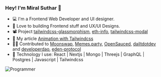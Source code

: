 ### Hey! I'm Miral Suthar 👋

- 💻 I'm a Frontend Web Developer and UI designer.
- 💚 Love to building Frontend stuff and UX/UI Designs.
- 📽️ Project [tailwindcss-glassmorphism](https://tailwindcss-glassmorphism.vercel.app/), [eth-info](https://eth-info.vercel.app/), [tailwindcss-modal](https://www.npmjs.com/package/tailwindcss-modal)
- 📖 My article [Animation with Tailwindcss](https://miralsuthar.hashnode.dev/svg-animation-using-tailwindcss)
- 👷‍♂️ Contributed to [Moonswap](https://github.com/moonshotcollective/moonswap), [Memes.party](https://github.com/mmmgtc/meme-museum), [OpenSauced](https://github.com/open-sauced/open-sauced), [dailtdotdev](https://github.com/dailydotdev/apps) and [developerdao](https://github.com/Developer-DAO/developer-dao), [eden-protocol](https://github.com/Soil-labs/eden-app-2-FrontEnd)
- 🧰 Technology I use: React | Nextjs | Mongo | Threejs | GraphQL | Postgres | Javascript | Tailwindcss

![Programmer](https://user-images.githubusercontent.com/57826091/114713794-1a0d7980-9d4f-11eb-8962-36d7b8db6046.gif)
 


